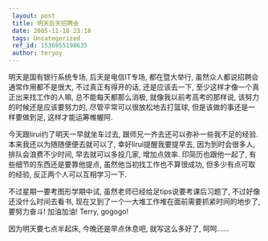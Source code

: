 ```yaml
---
 layout: post
 title: 明天后天招聘会
 date: 2005-11-18 23:18
 tags: Uncategorized
 ref_id: 1536955198635
 author: teryoy
---
```

明天是国有银行系统专场, 后天是电信IT专场, 都在暨大举行, 虽然众人都说招聘会通常作用都不是很大, 不过真正有得开的话, 还是应该去一下,
至少这样才像一个真正出来找工作的人嘛, 总不能每天都那么消极, 就像我以前考高考的那样说, 该努力的时候还是应该要努力的, 尽管平常可以很放松地去打篮球,
但是该做的事还是一样要做到足, 这样才能运筹帷幄阿.

今天跟lirui约了明天一早就坐车过去, 跟师兄一齐去还可以弥补一些我不足的经验. 本来我还以为随随便便去就可以了, 幸好lirui提醒我要提早去,
因为到时会很多人, 排队会浪费不少时间, 早去就可以多投几家, 增加点效率. 印简历也跟他一起了, 有些细节的东西还是要靠他提点,
虽然他当初找工作也不算很成功, 但多少有点可取的经验, 反正两个人可以互相学习一下.

不过星期一要考图形学期中试, 虽然老师已经给足tips说要考课后习题了, 不过好像还没什么时间去看书,
现在又到了一个一大堆工作堆在面前需要抓紧时间的地步了, 要努力奋斗! 加油加油! Terry, gogogo!

因为明天要七点半起床, 今晚还是早点休息吧, 就写这么多好了, 呵呵......

